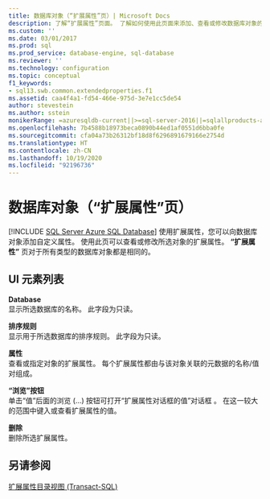 ```yaml
---
title: 数据库对象（“扩展属性”页）| Microsoft Docs
description: 了解“扩展属性”页面。 了解如何使用此页面来添加、查看或修改数据库对象的自定义属性。
ms.custom: ''
ms.date: 03/01/2017
ms.prod: sql
ms.prod_service: database-engine, sql-database
ms.reviewer: ''
ms.technology: configuration
ms.topic: conceptual
f1_keywords:
- sql13.swb.common.extendedproperties.f1
ms.assetid: caa4f4a1-fd54-466e-975d-3e7e1cc5de54
author: stevestein
ms.author: sstein
monikerRange: =azuresqldb-current||>=sql-server-2016||=sqlallproducts-allversions||>=sql-server-linux-2017||=azuresqldb-mi-current
ms.openlocfilehash: 7b4588b18973beca0890b44ed1af0551d6bba0fe
ms.sourcegitcommit: cfa04a73b26312bf18d8f6296891679166e2754d
ms.translationtype: HT
ms.contentlocale: zh-CN
ms.lasthandoff: 10/19/2020
ms.locfileid: "92196736"
---
```

# <a name="database-object-extended-properties-page"></a>数据库对象（“扩展属性”页）
[!INCLUDE [SQL Server Azure SQL Database](../../includes/applies-to-version/sql-asdb.md)]
  使用扩展属性，您可以向数据库对象添加自定义属性。 使用此页可以查看或修改所选对象的扩展属性。 **“扩展属性”** 页对于所有类型的数据库对象都是相同的。  
  
## <a name="ui-element-list"></a>UI 元素列表  
 **Database**  
 显示所选数据库的名称。 此字段为只读。  
  
 **排序规则**  
 显示用于所选数据库的排序规则。 此字段为只读。  
  
 **属性**  
 查看或指定对象的扩展属性。 每个扩展属性都由与该对象关联的元数据的名称/值对组成。  
  
 **“浏览”按钮**  
 单击“值”后面的浏览 (…) 按钮可打开“扩展属性对话框的值”对话框 。 在这一较大的范围中键入或查看扩展属性的值。  
  
 **删除**  
 删除所选扩展属性。  
  
## <a name="see-also"></a>另请参阅  
 [扩展属性目录视图 (Transact-SQL)](../system-catalog-views/catalog-views-transact-sql.md)  
  
